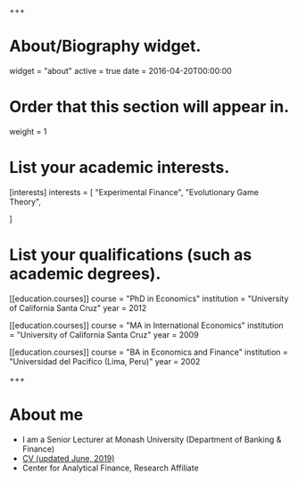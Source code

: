 +++
# About/Biography widget.
widget = "about"
active = true
date = 2016-04-20T00:00:00

# Order that this section will appear in.
weight = 1

# List your academic interests.
[interests]
  interests = [
    "Experimental Finance",
    "Evolutionary Game Theory",
    
  ]

# List your qualifications (such as academic degrees).
[[education.courses]]
  course = "PhD in Economics"
  institution = "University of California Santa Cruz"
  year = 2012

[[education.courses]]
  course = "MA in International Economics"
  institution = "University of California Santa Cruz"
  year = 2009

[[education.courses]]
  course = "BA in Economics and Finance"
  institution = "Universidad del Pacifico (Lima, Peru)"
  year = 2002
 
+++

# About me

- I am a Senior Lecturer at Monash University (Department of Banking & Finance)
- [CV (updated June, 2019)](https://www.dropbox.com/s/vjvo24ci3hpynmq/cvjpjune.pdf?dl=0)
- Center for Analytical Finance, Research Affiliate